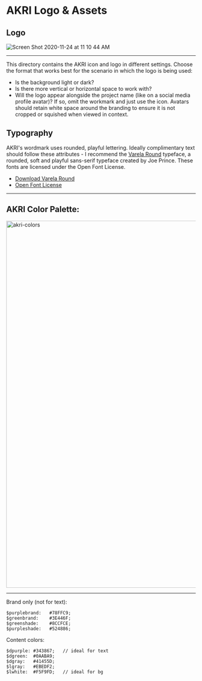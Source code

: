 # AKRI Logo & Assets


## Logo

![Screen Shot 2020-11-24 at 11 10 44 AM](https://user-images.githubusercontent.com/686194/100140376-b6d58600-2e45-11eb-877a-ca135eed7d6f.png)


---

This directory contains the AKRI icon and logo in different settings. Choose the format that works best for the scenario in which the logo is being used:

* Is the background light or dark?
* Is there more vertical or horizontal space to work with?
* Will the logo appear alongside the project name (like on a social media profile avatar)? If so, omit the workmark and just use the icon. Avatars should retain white space around the branding to ensure it is not cropped or squished when viewed in context. 

## Typography

AKRI's wordmark uses rounded, playful lettering. Ideally complimentary text should follow these attributes - I recommend the [Varela Round](https://fonts.google.com/specimen/Varela+Round) typeface, a rounded, soft and playful sans-serif typeface created by Joe Prince. These fonts are licensed under the Open Font License.
 
* [Download Varela Round](https://fonts.google.com/specimen/Varela+Round)  
* [Open Font License](https://scripts.sil.org/cms/scripts/page.php?site_id=nrsi&id=OFL)  

---

## AKRI Color Palette:

<img width="977" alt="akri-colors" src="https://user-images.githubusercontent.com/686194/100138031-4842f900-2e42-11eb-839e-0d8daeeb142c.png">

---

Brand only (not for text):

```
$purplebrand:   #78FFC9;
$greenbrand:    #3E446F;
$greenshade:    #8CCFCE;
$purpleshade:   #524886;
```

Content colors:

```
$dpurple: #343867;   // ideal for text
$dgreen:  #0AABA9;
$dgray:   #41455D;
$lgray:   #EBEDF2;
$lwhite:  #F5F9FD;   // ideal for bg
```
